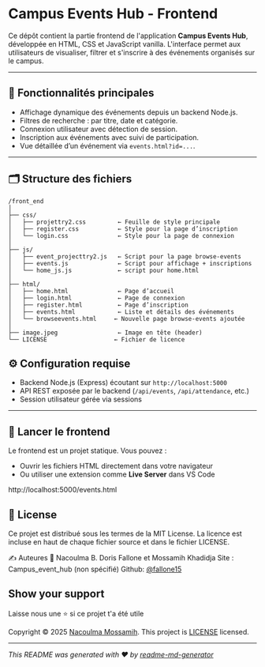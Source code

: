 # Campus Events Hub - Frontend

Ce dépôt contient la partie frontend de l'application **Campus Events Hub**, développée en HTML, CSS et JavaScript vanilla. L'interface permet aux utilisateurs de visualiser, filtrer et s'inscrire à des événements organisés sur le campus.

---

## 🧩 Fonctionnalités principales

- Affichage dynamique des événements depuis un backend Node.js.
- Filtres de recherche : par titre, date et catégorie.
- Connexion utilisateur avec détection de session.
- Inscription aux événements avec suivi de participation.
- Vue détaillée d’un événement via `events.html?id=...`.

---

## 🗂️ Structure des fichiers
```
/front_end
│
├── css/
│   ├── projettry2.css         ← Feuille de style principale
│   ├── register.css           ← Style pour la page d’inscription
│   └── login.css              ← Style pour la page de connexion
│
├── js/
│   ├── event_projecttry2.js   ← Script pour la page browse-events
│   ├── events.js              ← Script pour affichage + inscriptions
│   └── home_js.js             ← script pour home.html
│
├── html/
│   ├── home.html              ← Page d’accueil
│   ├── login.html             ← Page de connexion
│   ├── register.html          ← Page d’inscription
│   ├── events.html            ← Liste et détails des événements
│   └── browseevents.html     ← Nouvelle page browse-events ajoutée
│
├── image.jpeg                 ← Image en tête (header)
└── LICENSE                   ← Fichier de licence
```

## ⚙️ Configuration requise

- Backend Node.js (Express) écoutant sur `http://localhost:5000`
- API REST exposée par le backend (`/api/events`, `/api/attendance`, etc.)
- Session utilisateur gérée via sessions

---

## 🚀 Lancer le frontend

Le frontend est un projet statique. Vous pouvez :
- Ouvrir les fichiers HTML directement dans votre navigateur
- Ou utiliser une extension comme **Live Server** dans VS Code

http://localhost:5000/events.html

## 📝 License
Ce projet est distribué sous les termes de la MIT License. La licence est incluse en haut de chaque fichier source et dans le fichier LICENSE.

✍️ Auteures
👤 Nacoulma B. Doris Fallone et Mossamih Khadidja
Site : Campus_event_hub (non spécifié)
Github: [@fallone15](https://github.com/fallone15)

## Show your support

Laisse nous une  ⭐️ si ce projet t'a été utile

Copyright © 2025 [Nacoulma Mossamih](https://github.com/fallone15).
This project is [LICENSE](C:\event_hub\front_end\LICENSE) licensed.

***
_This README was generated with ❤️ by [readme-md-generator](https://github.com/kefranabg/readme-md-generator)_